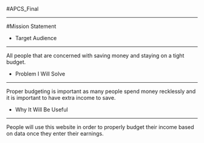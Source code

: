 #APCS_Final

---------------------------------
#Mission Statement

* Target Audience
---------------------------------
All people that are concerned with saving money and staying on a tight budget.
* Problem I Will Solve
----------------------------------
Proper budgeting is important as many people spend money recklessly and it is important to have extra income to save.
* Why It Will Be Useful
-----------------------------------
People will use this website in order to properly budget their income based on data once they enter their earnings. 